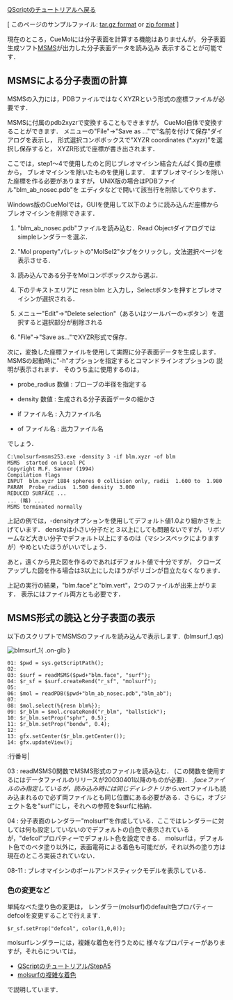 [QScriptのチュートリアルへ戻る](../../../Documents/QScriptのチュートリアル/)



[
このページのサンプルファイル:
[tar.gz format](http://prdownloads.sourceforge.net/cuemol/qscript-tutorial-molsurf1.tar.gz?download) or
[zip format](http://prdownloads.sourceforge.net/cuemol/qscript-tutorial-molsurf1.zip?download)
]

現在のところ，CueMolには分子表面を計算する機能はありませんが，
分子表面生成ソフト[MSMS](http://www.scripps.edu/pub/olson-web/people/sanner/html/msms_home.html)が出力した分子表面データを読み込み
表示することが可能です．

## MSMSによる分子表面の計算

MSMSの入力には，PDBファイルではなくXYZRという形式の座標ファイルが必要です．

MSMSに付属のpdb2xyzrで変換することもできますが，
CueMol自体で変換することができます．
メニューの"File"→"Save as ..."で"名前を付けて保存"ダイアログを表示し，
形式選択コンボボックスで"XYZR coordinates (*.xyzr)"を選択し保存すると，
XYZR形式で座標が書き出されます．

ここでは，step1〜4で使用したのと同じブレオマイシン結合たんぱく質の座標から，
ブレオマイシンを除いたものを使用します．
まずブレオマイシンを除いた座標を作る必要がありますが，
UNIX版の場合はPDBファイル"blm_ab_nosec.pdb"を
エディタなどで開いて該当行を削除してやります．

Windows版のCueMolでは，GUIを使用して以下のように読み込んだ座標から
ブレオマイシンを削除できます． 

1.  "blm_ab_nosec.pdb"ファイルを読み込む．Read Objectダイアログではsimpleレンダラーを選ぶ． 
1.  "Mol property"パレットの"MolSel2"タブをクリックし，文法選択ページを表示させる． 
1.  読み込んである分子をMolコンボボックスから選ぶ． 
1.  下のテキストエリアに
resn blm
と入力し，Selectボタンを押すとブレオマイシンが選択される． 

1.  メニュー"Edit"→"Delete selection"（あるいはツールバーの×ボタン）を選択すると選択部分が削除される 
1.  "File"→"Save as..."でXYZR形式で保存． 


次に，変換した座標ファイルを使用して実際に分子表面データを生成します．
MSMSの起動時に"-h"オプションを指定するとコマンドラインオプションの
説明が表示されます．
そのうち主に使用するのは，

* probe_radius 数値
:   プローブの半径を指定する

* density 数値
:   生成される分子表面データの細かさ

* if ファイル名
:   入力ファイル名

* of ファイル名
:   出力ファイル名

でしょう． 

```
C:\molsurf>msms253.exe -density 3 -if blm.xyzr -of blm
MSMS  started on Local PC
Copyright M.F. Sanner (1994)
Compilation flags
INPUT  blm.xyzr 1884 spheres 0 collision only, radii  1.600 to  1.980
PARAM  Probe_radius  1.500 density  3.000
REDUCED SURFACE ...
... (略) ...
MSMS terminated normally
```

上記の例では，-densityオプションを使用してデフォルト値1.0より細かさを上げています．
densityは小さい分子だと３以上にしても問題ないですが，
リボソームなど大きい分子でデフォルト以上にするのは（マシンスペックによりますが）やめといたほうがいいでしょう．

あと，遠くから見た図を作るのであればデフォルト値で十分ですが，
クローズアップした図を作る場合は3以上にしたほうがポリゴンが目立たなくなります．

上記の実行の結果，"blm.face"と"blm.vert"，2つのファイルが出来上がります．
表示にはファイル両方とも必要です． 


## MSMS形式の読込と分子表面の表示

以下のスクリプトでMSMSのファイルを読み込んで表示します．(blmsurf_1.qs)


![blmsurf_1](../../../assets/images/Documents/QScriptのチュートリアル/StepA4/blmsurf_1.png){ .on-glb }


```
01: $pwd = sys.getScriptPath();
02: 
03: $surf = readMSMS($pwd+"blm.face", "surf");
04: $r_sf = $surf.createRend("r_sf", "molsurf");
05: 
06: $mol = readPDB($pwd+"blm_ab_nosec.pdb","blm_ab");
07: 
08: $mol.select(%{resn blm%});
09: $r_blm = $mol.createRend("r_blm", "ballstick");
10: $r_blm.setProp("sphr", 0.5);
11: $r_blm.setProp("bondw", 0.4);
12: 
13: gfx.setCenter($r_blm.getCenter());
14: gfx.updateView();
```

:行番号|

03
:   readMSMS()関数でMSMS形式のファイルを読み込む． (この関数を使用するにはデータファイルのリリースが20030401以降のものが必要)． *.faceファイルのみ指定しているが，読み込み時には同じディレクトリから*.vertファイルも読み込まれるので必ず両ファイルとも同じ位置にある必要がある．さらに，オブジェクト名を"surf"にし，それへの参照を$surfに格納．

04
:   分子表面のレンダラー"molsurf"を作成している．ここではレンダラーに対しては何も設定していないのでデフォルトの白色で表示されているが，"defcol"プロパティーでデフォルト色を設定できる． molsurfは，デフォルト色でのベタ塗り以外に，表面電荷による着色も可能だが，それ以外の塗り方は現在のところ実装されていない．

08-11
:   ブレオマイシンのボールアンドスティックモデルを表示している．

### 色の変更など
単純なべた塗り色の変更は，
レンダラー(molsurf)のdefault色プロパティーdefcolを変更することで行えます．
```
$r_sf.setProp("defcol", color(1,0,0));
```
molsurfレンダラーには，複雑な着色を行うために
様々なプロパティーがありますが，それらについては，

* [QScriptのチュートリアル/StepA5](../../../Documents/QScriptのチュートリアル/StepA5)
* [molsurfの複雑な着色](../../../SASPaint)

で説明しています．